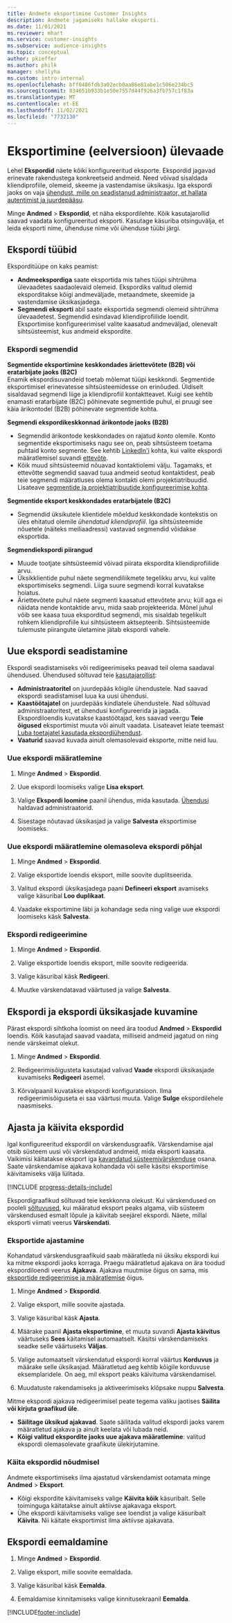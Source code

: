 ```yaml
---
title: Andmete eksportimine Customer Insights
description: Andmete jagamiseks hallake eksporti.
ms.date: 11/01/2021
ms.reviewer: mhart
ms.service: customer-insights
ms.subservice: audience-insights
ms.topic: conceptual
author: pkieffer
ms.author: philk
manager: shellyha
ms.custom: intro-internal
ms.openlocfilehash: bff0486fdb3a02ecb0aa86e81abe1c506e234bc5
ms.sourcegitcommit: 834651b933b1e50e7557d44f926a3fb757c1f83a
ms.translationtype: MT
ms.contentlocale: et-EE
ms.lasthandoff: 11/02/2021
ms.locfileid: "7732130"
---
```

# <a name="exports-preview-overview"></a>Eksportimine (eelversioon) ülevaade

Lehel **Ekspordid** näete kõiki konfigureeritud eksporte. Ekspordid jagavad erinevate rakendustega konkreetseid andmeid. Need võivad sisaldada kliendiprofiile, olemeid, skeeme ja vastendamise üksikasju. Iga ekspordi jaoks on vaja [ühendust, mille on seadistanud administraator, et hallata autentimist ja juurdepääsu](connections.md).

Minge **Andmed** > **Ekspordid**, et näha ekspordilehte. Kõik kasutajarollid saavad vaadata konfigureeritud eksporti. Kasutage käsuriba otsinguvälja, et leida eksporti nime, ühenduse nime või ühenduse tüübi järgi.

## <a name="export-types"></a>Ekspordi tüübid

Eksporditüüpe on kaks peamist:  

- **Andmeekspordiga** saate eksportida mis tahes tüüpi sihtrühma ülevaadetes saadaolevaid olemeid. Ekspordiks valitud olemid eksporditakse kõigi andmeväljade, metaandmete, skeemide ja vastendamise üksikasjadega. 
- **Segmendi eksporti** abil saate eksportida segmendi olemeid sihtrühma ülevaadetest. Segmendid esindavad kliendiprofiilide loendit. Eksportimise konfigureerimisel valite kaasatud andmeväljad, olenevalt sihtsüsteemist, kus andmeid ekspordite. 

### <a name="export-segments"></a>Ekspordi segmendid

**Segmentide eksportimine keskkondades äriettevõtete (B2B) või eratarbijate jaoks (B2C)**  
Enamik ekspordisuvandeid toetab mõlemat tüüpi keskkondi. Segmentide eksportimisel erinevatesse sihtsüsteemidesse on erinõuded. Üldiselt sisaldavad segmendi liige ja kliendiprofiil kontaktteavet. Kuigi see kehtib enamasti eratarbijate (B2C) põhinevate segmentide puhul, ei pruugi see käia ärikontodel (B2B) põhinevate segmentide kohta. 

**Segmendi ekspordikeskkonnad ärikontode jaoks (B2B)**  
- Segmendid ärikontode keskkondades on rajatud *konto* olemile. Konto segmentide eksportimiseks nagu see on, peab sihtsüsteem toetama puhtaid konto segmente. See kehtib [LinkedIn'i](export-linkedin-ads.md) kohta, kui valite ekspordi määratlemisel suvandi [ettevõte](export-linkedin-ads.md).
- Kõik muud sihtsüsteemid nõuavad kontaktiolemi välju. Tagamaks, et ettevõtte segmendid saavad tuua andmeid seotud kontaktidest, peab teie segmendi määratluses olema kontakti olemi projektiatribuudid. Lisateave [segmentide ja projektiatribuutide konfigureerimise kohta](segment-builder.md).

**Segmentide eksport keskkondades eratarbijatele (B2C)**  
- Segmendid üksikutele klientidele mõeldud keskkondade kontekstis on üles ehitatud olemile *ühendatud kliendiprofiil*. Iga sihtsüsteemide nõuetele (näiteks meiliaadressi) vastavad segmendid võidakse eksportida.

**Segmendiekspordi piirangud**  
- Muude tootjate sihtsüsteemid võivad piirata ekspordita kliendiprofiilide arvu. 
- Üksikklientide puhul näete segmendiliikmete tegelikku arvu, kui valite eksportimiseks segmendi. Liiga suure segmendi korral kuvatakse hoiatus. 
- Äriettevõtete puhul näete segmenti kaasatud ettevõtete arvu; küll aga ei näidata nende kontaktide arvu, mida saab projekteerida. Mõnel juhul võib see kaasa tuua eksporditud segmendi, mis sisaldab tegelikult rohkem kliendiprofiile kui sihtsüsteem aktsepteerib. Sihtsüsteemide tulemuste piirangute ületamine jätab ekspordi vahele. 

## <a name="set-up-a-new-export"></a>Uue ekspordi seadistamine  
Ekspordi seadistamiseks või redigeerimiseks peavad teil olema saadaval ühendused. Ühendused sõltuvad teie [kasutajarollist](permissions.md):
- **Administraatoritel** on juurdepääs kõigile ühendustele. Nad saavad ekspordi seadistamisel luua ka uusi ühendusi.
- **Kaastöötajatel** on juurdepääs kindlatele ühendustele. Nad sõltuvad administraatoritest, et ühendusi konfigureerida ja jagada. Ekspordiloendis kuvatakse kaastöötajad, kes saavad veergu **Teie õigused** eksportimist muuta või ainult vaadata. Lisateavet leiate teemast [Luba toetajatel kasutada ekspordiühendust](connections.md#allow-contributors-to-use-a-connection-for-exports).
- **Vaaturid** saavad kuvada ainult olemasolevaid eksporte, mitte neid luu.

### <a name="define-a-new-export"></a>Uue ekspordi määratlemine

1. Minge **Andmed** > **Ekspordid**.

1. Uue ekspordi loomiseks valige **Lisa eksport**.

1. Valige **Ekspordi loomine** paanil ühendus, mida kasutada. [Ühendusi](connections.md) haldavad administraatorid. 

1. Sisestage nõutavad üksikasjad ja valige **Salvesta** eksportimise loomiseks.

### <a name="define-a-new-export-based-on-an-existing-export"></a>Uue ekspordi määratlemine olemasoleva ekspordi põhjal

1. Minge **Andmed** > **Ekspordid**.

1. Valige eksportide loendis eksport, mille soovite duplitseerida.

1. Valitud ekspordi üksikasjadega paani **Defineeri eksport** avamiseks valige käsuribal **Loo duplikaat**.

1. Vaadake eksportimine läbi ja kohandage seda ning valige uue ekspordi loomiseks käsk **Salvesta**.

### <a name="edit-an-export"></a>Ekspordi redigeerimine

1. Minge **Andmed** > **Ekspordid**.

1. Valige eksportide loendis eksport, mille soovite redigeerida.

1. Valige käsuribal käsk **Redigeeri**.

1. Muutke värskendatavad väärtused ja valige **Salvesta**.

## <a name="view-exports-and-export-details"></a>Ekspordi ja ekspordi üksikasjade kuvamine

Pärast ekspordi sihtkoha loomist on need ära toodud **Andmed** > **Ekspordid** loendis. Kõik kasutajad saavad vaadata, milliseid andmeid jagatud on ning nende värskeimat olekut.

1. Minge **Andmed** > **Ekspordid**.

1. Redigeerimisõigusteta kasutajad valivad **Vaade** ekspordi üksikasjade kuvamiseks **Redigeeri** asemel.

1. Kõrvalpaanil kuvatakse ekspordi konfiguratsioon. Ilma redigeerimisõiguseta ei saa väärtusi muuta. Valige **Sulge** ekspordilehele naasmiseks.

## <a name="schedule-and-run-exports"></a>Ajasta ja käivita ekspordid

Igal konfigureeritud ekspordil on värskendusgraafik. Värskendamise ajal otsib süsteem uusi või värskendatud andmeid, mida eksporti kaasata. Vaikimisi käitatakse eksport iga [kavandatud süsteemivärskenduse](system.md#schedule-tab) osana. Saate värskendamise ajakava kohandada või selle käsitsi eksportimise käivitamiseks välja lülitada.

[!INCLUDE [progress-details-include](../includes/progress-details-pane.md)]

Ekspordigraafikud sõltuvad teie keskkonna olekust. Kui värskendused on pooleli [sõltuvused](system.md#refresh-processes), kui määratud eksport peaks algama, viib süsteem värskendused esmalt lõpule ja käivitab seejärel ekspordi. Näete, millal eksporti viimati veerus **Värskendati**.

### <a name="schedule-exports"></a>Eksportide ajastamine

Kohandatud värskendusgraafikuid saab määratleda nii üksiku ekspordi kui ka mitme ekspordi jaoks korraga. Praegu määratletud ajakava on ära toodud ekspordiloendi veerus **Ajakava**. Ajakava muutmise õigus on sama, mis [eksportide redigeerimise ja määratlemise](export-destinations.md#set-up-a-new-export) õigus. 

1. Minge **Andmed** > **Ekspordid**.

1. Valige eksport, mille soovite ajastada.

1. Valige käsuribal käsk **Ajasta**.

1. Määrake paanil **Ajasta eksportimine**, et muuta suvandi **Ajasta käivitus** väärtuseks **Sees** käitamisel automaatselt. Käsitsi värskendamiseks seadke selle väärtuseks **Väljas**.

1. Valige automaatselt värskendatud ekspordi korral väärtus **Korduvus** ja määrake selle üksikasjad. Määratletud aeg kehtib kõigile korduvuse eksemplaridele. On aeg, mil eksport peaks käivituma värskendamisel.

1. Muudatuste rakendamiseks ja aktiveerimiseks klõpsake nuppu **Salvesta**.

Mitme ekspordi ajakava redigeerimisel peate tegema valiku jaotises **Säilita või kirjuta graafikud üle**.
- **Säilitage üksikud ajakavad**. Saate säilitada valitud ekspordi jaoks varem määratletud ajakava ja ainult keelata või lubada neid.
- **Kõigi valitud ekspordite jaoks uue ajakava määratlemine**: valitud ekspordi olemasolevate graafikute ülekirjutamine.

### <a name="run-exports-on-demand"></a>Käita ekspordid nõudmisel

Andmete eksportimiseks ilma ajastatud värskendamist ootamata minge **Andmed** > **Eksport**.

- Kõigi ekspordite käivitamiseks valige **Käivita kõik** käsuribalt. Selle toiminguga käitatakse ainult aktiivse ajakavaga eksport.
- Ühe ekspordi käivitamiseks valige see loendist ja valige käsuribalt **Käivita**. Nii käitate eksportimist ilma aktiivse ajakavata. 

## <a name="remove-an-export"></a>Ekspordi eemaldamine

1. Minge **Andmed** > **Ekspordid**.

1. Valige eksport, mille soovite eemaldada.

1. Valige käsuribal käsk **Eemalda**.

1. Eemaldamise kinnitamiseks valige kinnitusekraanil **Eemalda**.


[!INCLUDE[footer-include](../includes/footer-banner.md)]
